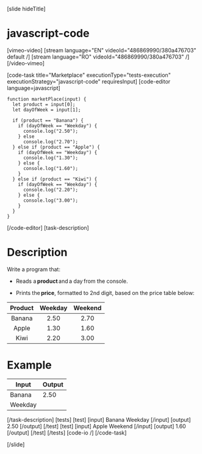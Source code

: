 [slide hideTitle]
# javascript-code
[vimeo-video]
[stream language="EN" videoId="486869990/380a476703" default /]
[stream language="RO" videoId="486869990/380a476703"  /]
[/video-vimeo]

[code-task title="Marketplace" executionType="tests-execution" executionStrategy="javascript-code" requiresInput]
[code-editor language=javascript]
```
function marketPlace(input) {
  let product = input[0];
  let dayOfWeek = input[1];

  if (product == "Banana") {
    if (dayOfWeek == "Weekday") {
      console.log("2.50");
    } else
      console.log("2.70");
  } else if (product == "Apple") {
    if (dayOfWeek == "Weekday") {
      console.log("1.30");
    } else {
      console.log("1.60");
    }
  } else if (product == "Kiwi") {
    if (dayOfWeek == "Weekday") {
      console.log("2.20");
    } else {
      console.log("3.00");
    }
  }
}
```
[/code-editor]
[task-description]
# Description
Write a program that: 

- Reads a **product** and a day from the console. 

- Prints the **price**, formatted to 2nd digit, based on the price table below: 

| Product      | Weekday | Weekend   |
| :---:       |    :----:   |   :---:     |
| Banana      | 2.50       | 2.70 |
| Apple   | 1.30        | 1.60    |
| Kiwi   | 2.20        | 3.00    |

# Example
| **Input** | **Output** |
| --- | --- |
| Banana| 2.50 |
|  Weekday||

[/task-description]
[tests]
[test]
[input]
Banana
Weekday
[/input]
[output]
2.50
[/output]
[/test]
[test]
[input]
Apple
Weekend
[/input]
[output]
1.60
[/output]
[/test]
[/tests]
[code-io /]
[/code-task]

[/slide]
